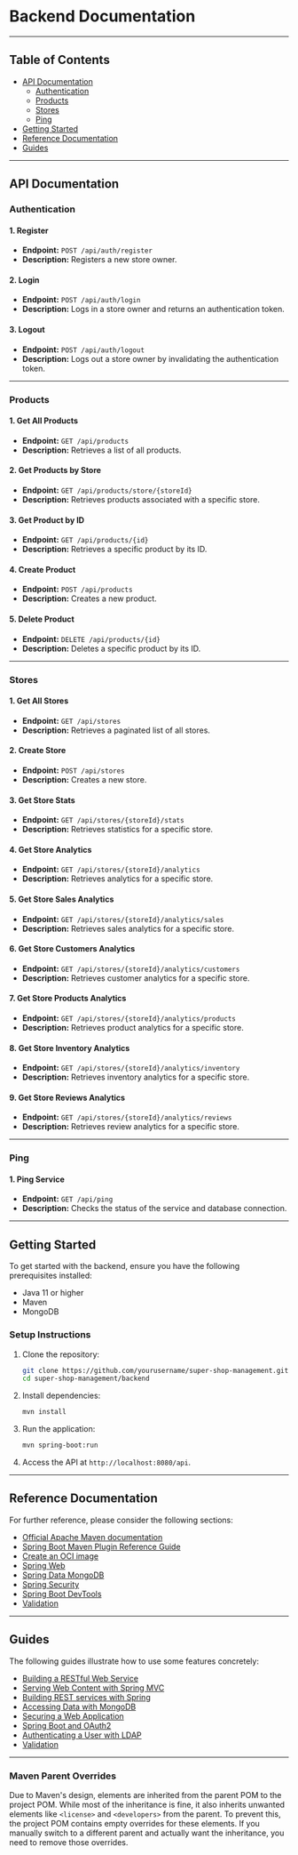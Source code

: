 # Backend Documentation

---

## Table of Contents
- [API Documentation](#api-documentation)
  - [Authentication](#authentication)
  - [Products](#products)
  - [Stores](#stores)
  - [Ping](#ping)
- [Getting Started](#getting-started)
- [Reference Documentation](#reference-documentation)
- [Guides](#guides)

---

## API Documentation

### Authentication
#### 1. Register
- **Endpoint:** `POST /api/auth/register`
- **Description:** Registers a new store owner.

#### 2. Login
- **Endpoint:** `POST /api/auth/login`
- **Description:** Logs in a store owner and returns an authentication token.

#### 3. Logout
- **Endpoint:** `POST /api/auth/logout`
- **Description:** Logs out a store owner by invalidating the authentication token.

---

### Products
#### 1. Get All Products
- **Endpoint:** `GET /api/products`
- **Description:** Retrieves a list of all products.

#### 2. Get Products by Store
- **Endpoint:** `GET /api/products/store/{storeId}`
- **Description:** Retrieves products associated with a specific store.

#### 3. Get Product by ID
- **Endpoint:** `GET /api/products/{id}`
- **Description:** Retrieves a specific product by its ID.

#### 4. Create Product
- **Endpoint:** `POST /api/products`
- **Description:** Creates a new product.

#### 5. Delete Product
- **Endpoint:** `DELETE /api/products/{id}`
- **Description:** Deletes a specific product by its ID.

---

### Stores
#### 1. Get All Stores
- **Endpoint:** `GET /api/stores`
- **Description:** Retrieves a paginated list of all stores.

#### 2. Create Store
- **Endpoint:** `POST /api/stores`
- **Description:** Creates a new store.

#### 3. Get Store Stats
- **Endpoint:** `GET /api/stores/{storeId}/stats`
- **Description:** Retrieves statistics for a specific store.

#### 4. Get Store Analytics
- **Endpoint:** `GET /api/stores/{storeId}/analytics`
- **Description:** Retrieves analytics for a specific store.

#### 5. Get Store Sales Analytics
- **Endpoint:** `GET /api/stores/{storeId}/analytics/sales`
- **Description:** Retrieves sales analytics for a specific store.

#### 6. Get Store Customers Analytics
- **Endpoint:** `GET /api/stores/{storeId}/analytics/customers`
- **Description:** Retrieves customer analytics for a specific store.

#### 7. Get Store Products Analytics
- **Endpoint:** `GET /api/stores/{storeId}/analytics/products`
- **Description:** Retrieves product analytics for a specific store.

#### 8. Get Store Inventory Analytics
- **Endpoint:** `GET /api/stores/{storeId}/analytics/inventory`
- **Description:** Retrieves inventory analytics for a specific store.

#### 9. Get Store Reviews Analytics
- **Endpoint:** `GET /api/stores/{storeId}/analytics/reviews`
- **Description:** Retrieves review analytics for a specific store.

---

### Ping
#### 1. Ping Service
- **Endpoint:** `GET /api/ping`
- **Description:** Checks the status of the service and database connection.

---

## Getting Started
To get started with the backend, ensure you have the following prerequisites installed:
- Java 11 or higher
- Maven
- MongoDB

### Setup Instructions
1. Clone the repository:
   ```bash
   git clone https://github.com/yourusername/super-shop-management.git
   cd super-shop-management/backend
   ```

2. Install dependencies:
   ```bash
   mvn install
   ```

3. Run the application:
   ```bash
   mvn spring-boot:run
   ```

4. Access the API at `http://localhost:8080/api`.

---

## Reference Documentation
For further reference, please consider the following sections:

* [Official Apache Maven documentation](https://maven.apache.org/guides/index.html)
* [Spring Boot Maven Plugin Reference Guide](https://docs.spring.io/spring-boot/3.3.5/maven-plugin)
* [Create an OCI image](https://docs.spring.io/spring-boot/3.3.5/maven-plugin/build-image.html)
* [Spring Web](https://docs.spring.io/spring-boot/3.3.5/reference/web/servlet.html)
* [Spring Data MongoDB](https://docs.spring.io/spring-boot/3.3.5/reference/data/nosql.html#data.nosql.mongodb)
* [Spring Security](https://docs.spring.io/spring-boot/3.3.5/reference/web/spring-security.html)
* [Spring Boot DevTools](https://docs.spring.io/spring-boot/3.3.5/reference/using/devtools.html)
* [Validation](https://docs.spring.io/spring-boot/3.3.5/reference/io/validation.html)

---

## Guides
The following guides illustrate how to use some features concretely:

* [Building a RESTful Web Service](https://spring.io/guides/gs/rest-service/)
* [Serving Web Content with Spring MVC](https://spring.io/guides/gs/serving-web-content/)
* [Building REST services with Spring](https://spring.io/guides/tutorials/rest/)
* [Accessing Data with MongoDB](https://spring.io/guides/gs/accessing-data-mongodb/)
* [Securing a Web Application](https://spring.io/guides/gs/securing-web/)
* [Spring Boot and OAuth2](https://spring.io/guides/tutorials/spring-boot-oauth2/)
* [Authenticating a User with LDAP](https://spring.io/guides/gs/authenticating-ldap/)
* [Validation](https://spring.io/guides/gs/validating-form-input/)

---

### Maven Parent Overrides
Due to Maven's design, elements are inherited from the parent POM to the project POM. While most of the inheritance is fine, it also inherits unwanted elements like `<license>` and `<developers>` from the parent. To prevent this, the project POM contains empty overrides for these elements. If you manually switch to a different parent and actually want the inheritance, you need to remove those overrides.

